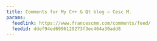 ```yaml
---
title: Comments for My C++ & Qt blog – Cesc M.
params:
  feedlink: https://www.francescmm.com/comments/feed/
  feedid: ddef94ed6996129273f3ec464a30add8
---
```

